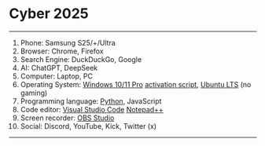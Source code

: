 # Cyber 2025

---
1. Phone: Samsung S25/+/Ultra
2. Browser: Chrome, Firefox
3. Search Engine: DuckDuckGo, Google
4. AI: ChatGPT, DeepSeek
5. Computer: Laptop, PC
6. Operating System: [Windows 10/11 Pro](https://www.microsoft.com/en-us/software-download/windows11) [activation script](https://github.com/massgravel/Microsoft-Activation-Scripts), [Ubuntu LTS](https://ubuntu.com/download/desktop) (no gaming)
7. Programming language: [Python](https://www.python.org/downloads), JavaScript
8. Code editor: [Visual Studio Code](https://code.visualstudio.com/Download) [Notepad++](https://notepad-plus-plus.org/downloads)
9. Screen recorder: [OBS Studio](https://obsproject.com/)
10. Social: Discord, YouTube, Kick, Twitter (x)
---
